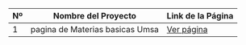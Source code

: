 | Nº | Nombre del Proyecto     | Link de la Página                 |
|-----|--------------------------|-----------------------------------|
| 1   | pagina de Materias basicas Umsa            | [Ver página]([https://tupagina.com](https://materiasbasicasumsa.zeabur.app/)) |

